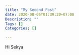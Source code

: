 ```yaml
---
title: "My Second Post"
date: 2020-08-05T01:39:20+07:00
Description: ""
Tags: []
Categories: []

---
```


Hi Sekya